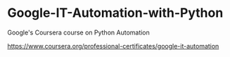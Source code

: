 # Google-IT-Automation-with-Python
Google's Coursera course on Python Automation 

https://www.coursera.org/professional-certificates/google-it-automation
